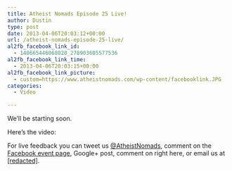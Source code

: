 ```yaml
---
title: Atheist Nomads Episode 25 Live!
author: Dustin
type: post
date: 2013-04-06T20:03:12+00:00
url: /atheist-nomads-episode-25-live/
al2fb_facebook_link_id:
  - 140665446068020_278903605577536
al2fb_facebook_link_time:
  - 2013-04-06T20:03:15+00:00
al2fb_facebook_link_picture:
  - custom=https://www.atheistnomads.com/wp-content/facebooklink.JPG
categories:
  - Video

---
```

We&#8217;ll be starting soon.

Here&#8217;s the video:



For live feedback you can tweet us <a href="https://htotw.com/twitter" target="_blank" rel="noopener">@AtheistNomads</a>, comment on the <a href="https://www.facebook.com/events/104552163076115/" target="_blank" rel="noopener">Facebook event page</a>, Google+ post, comment on right here, or email us at <a href="mailto:[redacted]" target="_blank" rel="noopener">[redacted]</a>.